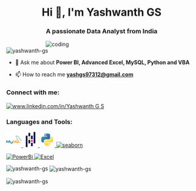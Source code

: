 <h1 align="center">Hi 👋, I'm Yashwanth GS</h1>
<h3 align="center">A passionate Data Analyst from India</h3>

<img align="right" alt="coding" width="400" src="https://user-images.githubusercontent.com/84115928/142569072-22fdc7ac-5815-4e96-b84d-f918a85d47ec.gif">
<p align="left"> <img src="https://komarev.com/ghpvc/?username=yashwanth-gs&label=Profile%20views&color=0e75b6&style=flat" alt="yashwanth-gs" /> </p>

- 💬 Ask me about **Power BI, Advanced Excel, MySQL, Python and VBA**

- 📫 How to reach me **yashgs97312@gmail.com**

<h3 align="left">Connect with me:</h3>
<p align="left">
<a href="https://linkedin.com/in/yashwanth-profile" target="blank"><img align="center" src="https://raw.githubusercontent.com/rahuldkjain/github-profile-readme-generator/master/src/images/icons/Social/linked-in-alt.svg" alt="www.linkedin.com/in/Yashwanth G S" height="30" width="40" /></a>
</p>

<h3 align="left">Languages and Tools:</h3>
<p align="left"> <a href="https://www.mysql.com/" target="_blank" rel="noreferrer"> <img src="https://raw.githubusercontent.com/devicons/devicon/master/icons/mysql/mysql-original-wordmark.svg" alt="mysql" width="40" height="40"/> </a> <a href="https://pandas.pydata.org/" target="_blank" rel="noreferrer"> <img src="https://raw.githubusercontent.com/devicons/devicon/2ae2a900d2f041da66e950e4d48052658d850630/icons/pandas/pandas-original.svg" alt="pandas" width="40" height="40"/> </a> <a href="https://www.python.org" target="_blank" rel="noreferrer"> <img src="https://raw.githubusercontent.com/devicons/devicon/master/icons/python/python-original.svg" alt="python" width="40" height="40"/> </a> <a href="https://seaborn.pydata.org/" target="_blank" rel="noreferrer"> <img src="https://seaborn.pydata.org/_images/logo-mark-lightbg.svg" alt="seaborn" width="40" height="40"/> </a> </p>
<p align="left">    <a href="https://powerbi.microsoft.com/en-au/" target="_blank" rel="noreferrer"> <img src="https://logos-world.net/wp-content/uploads/2022/02/Microsoft-Power-BI-Symbol.png" alt="PowerBi" width="40" height="40"/> </a> 
    <a href="https://www.microsoft.com/en-in/microsoft-365/excel" target="_blank" rel="noreferrer"> <img src="https://cdn1.iconfinder.com/data/icons/famous-brand-apps/100/_-04-512.png" alt="Excel" width="40" height="40"/> </a>     
<p><img align="left" src="https://github-readme-stats.vercel.app/api/top-langs?username=yashwanth-gs&show_icons=true&locale=en&layout=compact" alt="yashwanth-gs" /></p>

<p>&nbsp;<img align="center" src="https://github-readme-stats.vercel.app/api?username=yashwanth-gs&show_icons=true&locale=en" alt="yashwanth-gs" /></p>

<p><img align="center" src="https://github-readme-streak-stats.herokuapp.com/?user=yashwanth-gs&" alt="yashwanth-gs" /></p>
